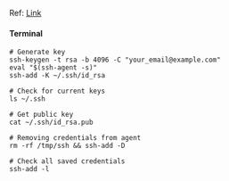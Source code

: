 Ref: [Link](https://help.github.com/articles/generating-a-new-ssh-key-and-adding-it-to-the-ssh-agent/)

#### Terminal
```shell
# Generate key
ssh-keygen -t rsa -b 4096 -C "your_email@example.com"
eval "$(ssh-agent -s)"
ssh-add -K ~/.ssh/id_rsa

# Check for current keys
ls ~/.ssh

# Get public key
cat ~/.ssh/id_rsa.pub

# Removing credentials from agent
rm -rf /tmp/ssh && ssh-add -D

# Check all saved credentials
ssh-add -l
```
